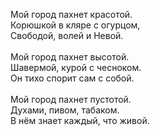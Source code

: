 Мой город пахнет красотой.<br />
Корюшкой в кляре с огурцом,<br />
Свободой, волей и Невой.<br />
<br />
Мой город пахнет высотой.<br />
Шавермой, курой с чесноком.<br />
Он тихо спорит сам с собой.<br />
<br />
Мой город пахнет пустотой.<br />
Духами, пивом, табаком.<br />
В нём знает каждый, что живой.